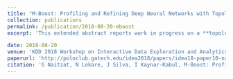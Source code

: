 ```yaml
---
title: "M-Boost: Profiling and Refining Deep Neural Networks with Topological Data Analysis"
collection: publications
permalink: /publication/2018-08-20-mboost
excerpt: 'This extended abstract reports work in progress on a **topology based approach to the problem of profiling, diagnosing and refining black-box models**, with particular emphasis on deep neural networks. The proposed method is named M-Boost and relies on the mapper algorithm from topology, recursively identifying groups of observations where the accuracy can be improved.'

date: 2018-08-20
venue: 'KDD 2018 Workshop on Interactive Data Exploration and Analytics, London, UK.'
paperurl: 'http://poloclub.gatech.edu/idea2018/papers/idea18-paper10-naitzat.pdf'
citation: 'G Naitzat, N Lokare, J Silva, I Kaynar-Kabul, M-Boost: Profiling and Refining Deep Neural Networks with Topological Data Analysis. Workshop on Interactive Data Exploration and Analytics, KDD 2018, London, UK.'
---
```

